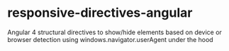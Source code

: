 # responsive-directives-angular
Angular 4 structural directives to show/hide elements based on device or browser detection using windows.navigator.userAgent under the hood

